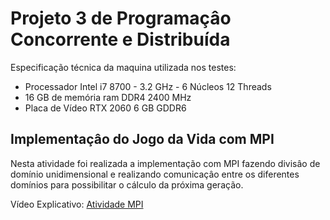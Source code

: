 <h1> Projeto 3 de Programaçâo Concorrente e Distribuída</h1>

<p>Especificação técnica da maquina utilizada nos testes:</p>

<ul>
  <li>Processador Intel i7 8700 - 3.2 GHz - 6 Núcleos 12 Threads</li>
  <li>16 GB de memória ram DDR4 2400 MHz</li>
  <li>Placa de Vídeo RTX 2060 6 GB GDDR6</li>
</ul>

<h2>Implementaçâo do Jogo da Vida com MPI</h2>

<p> Nesta atividade foi realizada a implementação com MPI fazendo divisâo de domínio unidimensional e realizando comunicaçâo entre os diferentes domínios para possibilitar o cálculo da próxima geração.</p> 

<p> Vídeo Explicativo: <a href="">Atividade MPI</a></<p>
